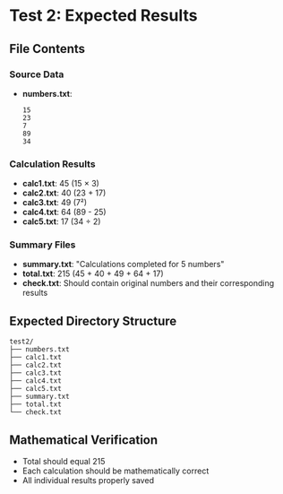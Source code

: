 # Test 2: Expected Results

## File Contents

### Source Data
- **numbers.txt**: 
  ```
  15
  23
  7
  89
  34
  ```

### Calculation Results
- **calc1.txt**: 45 (15 × 3)
- **calc2.txt**: 40 (23 + 17)
- **calc3.txt**: 49 (7²)
- **calc4.txt**: 64 (89 - 25)
- **calc5.txt**: 17 (34 ÷ 2)

### Summary Files
- **summary.txt**: "Calculations completed for 5 numbers"
- **total.txt**: 215 (45 + 40 + 49 + 64 + 17)
- **check.txt**: Should contain original numbers and their corresponding results

## Expected Directory Structure
```
test2/
├── numbers.txt
├── calc1.txt
├── calc2.txt
├── calc3.txt
├── calc4.txt
├── calc5.txt
├── summary.txt
├── total.txt
└── check.txt
```

## Mathematical Verification
- Total should equal 215
- Each calculation should be mathematically correct
- All individual results properly saved